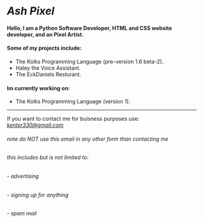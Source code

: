 # ***Ash Pixel***
#### Hello, I am a Python Software Developer, HTML and CSS website developer, and an Pixel Artist.
#### Some of my projects include:
- The Kolks Programming Language (pre-version 1.6 beta-2).
- Haley the Voice Assistant.
- The EckDaniels Resturant.

#### Im currently working on:
- The Kolks Programming Language (version 1).

------------

If you want to contact me for buisness purposes use:
*kenter330@gmail.com*
###### *note* do NOT use this email in any other form than contacting me
###### this includes but is not limited to:
###### - advertising
###### - signing up for anything
###### - spam mail
